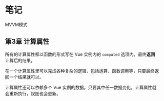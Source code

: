 # 笔记

MVVM模式



## 第3章 计算属性

所有的计算属性都以函数的形式写在 Vue 实例内的 `computed` 选项内，最终**返回**计算后的结果。



在一个计算属性里可以完成各种复杂的逻辑，包括运算、函数调用等，只要最终返回一个结果就可以。

计算属性还可以依赖多个 Vue 实例的数据，只要其中任一数据变化，计算属性就会重新执行，视图也会更新。